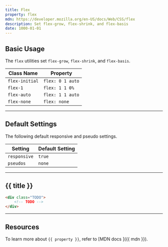 ```yaml
---
title: Flex
property: flex
mdn: https://developer.mozilla.org/en-US/docs/Web/CSS/flex
description: Set flex-grow, flex-shrink, and flex-basis
date: 1000-01-01
---
```


## Basic Usage

The `flex` utilities set `flex-grow`, `flex-shrink`, and `flex-basis`.

| Class Name     | Property         |
| -------------- | ---------------- |
| `flex-initial` | `flex: 0 1 auto` |
| `flex-1`       | `flex: 1 1 0%`   |
| `flex-auto`    | `flex: 1 1 auto` |
| `flex-none`    | `flex: none`     |

---

## Default Settings

The following default responsive and pseudo settings.

| Setting      | Default Setting |
| ------------ | --------------- |
| `responsive` | `true`          |
| `pseudos`    | `none`          |

---

## {{ title }}

<div class="bg-silver-200 p-20 h-256 radius-md flex flex-wrap align-content-center">
  <!-- ... -->
</div>

```html
<div class="TODO">
	<!-- TODO -->
</div>
```

---

## Resources

To learn more about `{{ property }}`, refer to [MDN docs <i class="far fa-external-link ml-6"></i>]({{ mdn }}).

